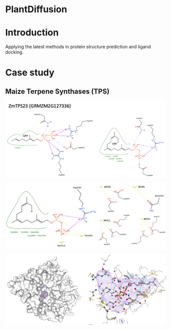 # PlantDiffusion

# Introduction

Applying the latest methods in protein structure prediction and ligand docking.

# Case study

## Maize Terpene Synthases (TPS)

![ZmTPS23_GPP_FPP](img/TPS23_GPP_FPP.png)

![ZmTPS23_FPP_AlphaFill](img/TPS23_FPP_AlphaFill_PoseEdit.png)

![TPS23_FPP_AlphaFill_Pocket](img/TPS23_FPP_AlphaFill_Pocket.png)